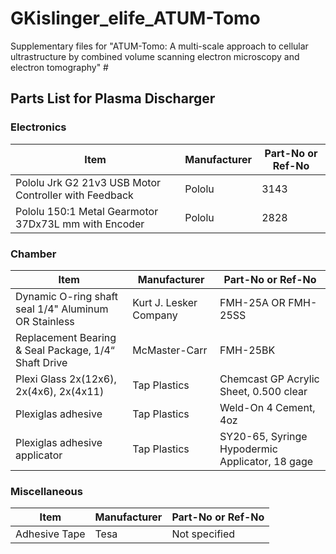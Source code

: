 # GKislinger_elife_ATUM-Tomo
Supplementary files for "ATUM-Tomo: A multi-scale approach to cellular ultrastructure by combined volume scanning electron microscopy and electron tomography" #

## Parts List for Plasma Discharger

### Electronics
| Item                                                        | Manufacturer        | Part-No or Ref-No                |
|-------------------------------------------------------------|---------------------|----------------------------------|
| Pololu Jrk G2 21v3 USB Motor Controller with Feedback       | Pololu              | 3143                     |
| Pololu 150:1 Metal Gearmotor 37Dx73L mm with Encoder        | Pololu              | 2828                     |

### Chamber
| Item                                                        | Manufacturer        | Part-No or Ref-No                |
|-------------------------------------------------------------|---------------------|----------------------------------|
| Dynamic O-ring shaft seal 1/4" Aluminum      OR Stainless               | Kurt J. Lesker Company | FMH-25A    OR     FMH-25SS               |
| Replacement Bearing & Seal Package, 1/4“ Shaft Drive        | McMaster-Carr       | FMH-25BK                         |
| Plexi Glass 2x(12x6), 2x(4x6), 2x(4x11)                     | Tap Plastics        | Chemcast GP Acrylic Sheet, 0.500 clear |
| Plexiglas adhesive                                          | Tap Plastics        | Weld-On 4 Cement, 4oz            |
| Plexiglas adhesive applicator                               | Tap Plastics        | SY20-65, Syringe Hypodermic Applicator, 18 gage |

### Miscellaneous
| Item                                                        | Manufacturer        | Part-No or Ref-No                |
|-------------------------------------------------------------|---------------------|----------------------------------|
| Adhesive Tape                                               | Tesa      | Not specified                    |

